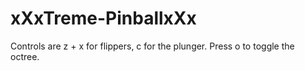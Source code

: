 # xXxTreme-PinballxXx

Controls are z + x for flippers, c for the plunger. Press o to toggle the octree.